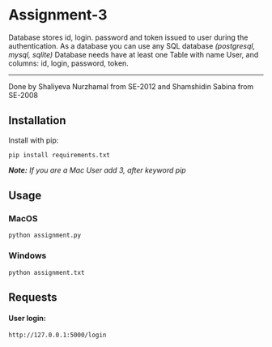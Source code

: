 # Assignment-3
Database stores id, login. password and token issued to user during the authentication. 
As a database you can use any SQL database *(postgresql, mysql, sqlite)*
Database needs have at least one Table with name User, and columns: id, login, password, token. 
______________________________________________________________________________________________

Done by Shaliyeva Nurzhamal from SE-2012 and Shamshidin Sabina from SE-2008

## Installation
Install with pip:
```
pip install requirements.txt
```
***Note:** If you are a Mac User add 3, after keyword pip*

## Usage

### MacOS
```
python assignment.py
```

### Windows
```
python assignment.txt
```

## Requests
#### User login:
```
http://127.0.0.1:5000/login
```
